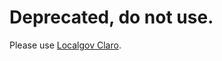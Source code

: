 # Deprecated, do not use.

Please use [Localgov Claro](https://github.com/localgovdrupal/localgov_claro).
